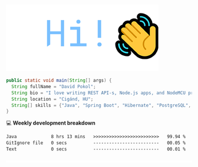 ![Hi!](assets/images/hi.png)

```java
public static void main(String[] args) {
  String fullName = "David Pokol";
  String bio = "I love writing REST API-s, Node.js apps, and NodeMCU programs";
  String location = "Cigánd, HU";
  String[] skills = {"Java", "Spring Boot", "Hibernate", "PostgreSQL", "Git"};
}
```

💻 **Weekly development breakdown**
<!--START_SECTION:waka-->

```txt
Java             8 hrs 13 mins   >>>>>>>>>>>>>>>>>>>>>>>>>   99.94 %
GitIgnore file   0 secs          -------------------------   00.05 %
Text             0 secs          -------------------------   00.01 %
```

<!--END_SECTION:waka-->

![footer](assets/images/footer.png)

